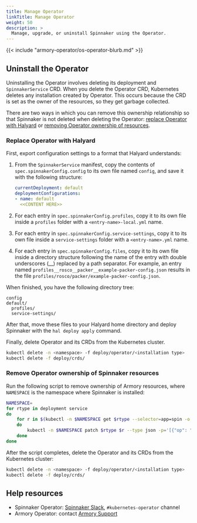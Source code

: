 ```yaml
---
title: Manage Operator
linkTitle: Manage Operator
weight: 50
description: >
  Manage, upgrade, or uninstall Spinnaker using the Operator.
---
```


{{< include "armory-operator/os-operator-blurb.md" >}}

## Uninstall the Operator

Uninstalling the Operator involves deleting its deployment and `SpinnakerService` CRD. When you delete the Operator CRD, Kubernetes deletes any installation created by Operator. This occurs because the CRD is set as the owner of the resources, so they get garbage collected.

There are two ways in which you can remove this ownership relationship so that Spinnaker is not deleted when deleting the Operator: [replace Operator with Halyard](#replace-operator-with-halyard) or [removing Operator ownership of resources](#remove-operator-ownership-of-spinnaker-resources).

### Replace Operator with Halyard

First, export configuration settings to a format that Halyard understands:

1. From the `SpinnakerService` manifest, copy the contents of `spec.spinnakerConfig.config` to its own file named `config`, and save it with the following structure:

   ```yaml
   currentDeployment: default
   deploymentConfigurations:
   - name: default
     <<CONTENT HERE>>
   ```

1. For each entry in `spec.spinnakerConfig.profiles`, copy it to its own file inside a `profiles` folder with a `<entry-name>-local.yml` name.
1. For each entry in `spec.spinnakerConfig.service-settings`, copy it to its own file inside a `service-settings` folder with a `<entry-name>.yml` name.
1. For each entry in `spec.spinnakerConfig.files`, copy it to its own file inside a directory structure following the name of the entry with double underscores (__) replaced by a path separator. For example, an entry named `profiles__rosco__packer__example-packer-config.json` results in the file `profiles/rosco/packer/example-packer-config.json`.

When finished, you have the following directory tree:

```
config
default/
  profiles/
  service-settings/
```

After that, move these files to your Halyard home directory and deploy Spinnaker with the `hal deploy apply` command.

Finally, delete Operator and its CRDs from the Kubernetes cluster.

```bash
kubectl delete -n <namespace> -f deploy/operator/<installation type>
kubectl delete -f deploy/crds/
```

### Remove Operator ownership of Spinnaker resources

Run the following script to remove ownership of Armory resources, where `NAMESPACE` is the namespace where Spinnaker is installed:

```bash
NAMESPACE=
for rtype in deployment service
do
    for r in $(kubectl -n $NAMESPACE get $rtype --selector=app=spin -o jsonpath='{.items[*].metadata.name}')
    do
        kubectl -n $NAMESPACE patch $rtype $r --type json -p='[{"op": "remove", "path": "/metadata/ownerReferences"}]'
    done
done
```

After the script completes, delete the Operator and its CRDs from the Kubernetes cluster:

```bash
kubectl delete -n <namespace> -f deploy/operator/<installation type>
kubectl delete -f deploy/crds/
```

## Help resources

* Spinnaker Operator: [Spinnaker Slack](https://join.spinnaker.io/), `#kubernetes-operator` channel
* Armory Operator: contact [Armory Support](https://support.armory.io/)